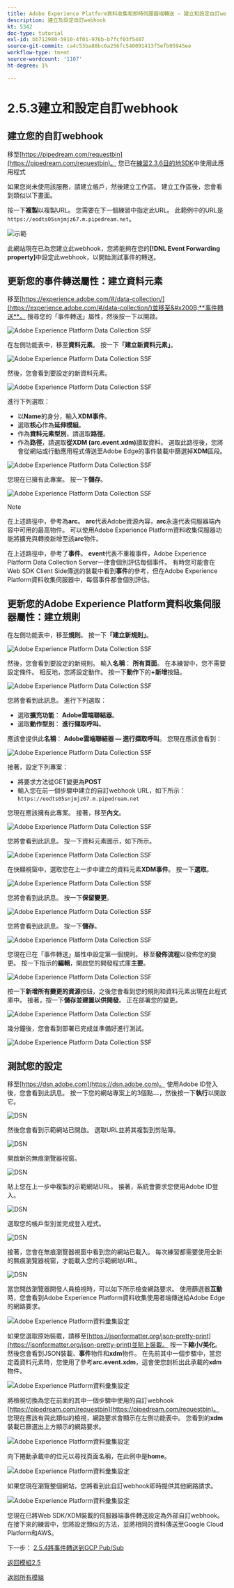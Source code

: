 ```yaml
---
title: Adobe Experience Platform資料收集和即時伺服器端轉送 — 建立和設定自訂webhook
description: 建立及設定自訂webhook
kt: 5342
doc-type: tutorial
exl-id: bb712980-5910-4f01-976b-b7fcf03f5407
source-git-commit: ca4c53ba88bc6a256fc540091413f5efb05945ee
workflow-type: tm+mt
source-wordcount: '1107'
ht-degree: 1%

---
```


# 2.5.3建立和設定自訂webhook

## 建立您的自訂webhook

移至[https://pipedream.com/requestbin](https://pipedream.com/requestbin)。 您已在[練習2.3.6目的地SDK](./../../../modules/rtcdp-b2c/module2.3/ex6.md)中使用此應用程式

如果您尚未使用該服務，請建立帳戶，然後建立工作區。 建立工作區後，您會看到類似以下畫面。

按一下&#x200B;**複製**&#x200B;以複製URL。 您需要在下一個練習中指定此URL。 此範例中的URL是`https://eodts05snjmjz67.m.pipedream.net`。

![示範](./images/webhook1.png)

此網站現在已為您建立此webhook，您將能夠在您的&#x200B;**[!DNL Event Forwarding property]**&#x200B;中設定此webhook，以開始測試事件的轉送。

## 更新您的事件轉送屬性：建立資料元素

移至[https://experience.adobe.com/#/data-collection/](https://experience.adobe.com/#/data-collection/)並移至&#x200B;**事件轉送**。 搜尋您的「事件轉送」屬性，然後按一下以開啟。

![Adobe Experience Platform Data Collection SSF](./images/prop1.png)

在左側功能表中，移至&#x200B;**資料元素**。 按一下&#x200B;**「建立新資料元素」**。

![Adobe Experience Platform Data Collection SSF](./images/de1.png)

然後，您會看到要設定的新資料元素。

![Adobe Experience Platform Data Collection SSF](./images/de2.png)

進行下列選取：

- 以&#x200B;**Name**&#x200B;的身分，輸入&#x200B;**XDM事件**。
- 選取&#x200B;**核心**&#x200B;作為&#x200B;**延伸模組**。
- 作為&#x200B;**資料元素型別**，請選取&#x200B;**路徑**。
- 作為&#x200B;**路徑**，請選取&#x200B;**從XDM (arc.event.xdm)**&#x200B;讀取資料。 選取此路徑後，您將會從網站或行動應用程式傳送至Adobe Edge的事件裝載中篩選掉&#x200B;**XDM**&#x200B;區段。

![Adobe Experience Platform Data Collection SSF](./images/de3.png)

您現在已擁有此專案。 按一下&#x200B;**儲存**。

![Adobe Experience Platform Data Collection SSF](./images/de3a.png)

>[!NOTE]
>
>在上述路徑中，參考為&#x200B;**arc**。 **arc**&#x200B;代表Adobe資源內容，**arc**&#x200B;永遠代表伺服器端內容中可用的最高物件。 可以使用Adobe Experience Platform資料收集伺服器功能將擴充與轉換新增至該&#x200B;**arc**&#x200B;物件。
>
>在上述路徑中，參考了&#x200B;**事件**。 **event**&#x200B;代表不重複事件，Adobe Experience Platform Data Collection Server一律會個別評估每個事件。 有時您可能會在Web SDK Client Side傳送的裝載中看到&#x200B;**事件**&#x200B;的參考，但在Adobe Experience Platform資料收集伺服器中，每個事件都會個別評估。

## 更新您的Adobe Experience Platform資料收集伺服器屬性：建立規則

在左側功能表中，移至&#x200B;**規則**。 按一下&#x200B;**「建立新規則」**。

![Adobe Experience Platform Data Collection SSF](./images/rl1.png)

然後，您會看到要設定的新規則。 輸入&#x200B;**名稱**： **所有頁面**。 在本練習中，您不需要設定條件。 相反地，您將設定動作。 按一下&#x200B;**動作**&#x200B;下的&#x200B;**+新增**&#x200B;按鈕。

![Adobe Experience Platform Data Collection SSF](./images/rl2.png)

您將會看到此訊息。 進行下列選取：

- 選取&#x200B;**擴充功能**： **Adobe雲端聯結器**。
- 選取&#x200B;**動作型別**： **進行擷取呼叫**。

應該會提供此&#x200B;**名稱**： **Adobe雲端聯結器 — 進行擷取呼叫**。 您現在應該會看到：

![Adobe Experience Platform Data Collection SSF](./images/rl4.png)

接著，設定下列專案：

- 將要求方法從GET變更為&#x200B;**POST**
- 輸入您在前一個步驟中建立的自訂webhook URL，如下所示： `https://eodts05snjmjz67.m.pipedream.net`

您現在應該擁有此專案。 接著，移至&#x200B;**內文**。

![Adobe Experience Platform Data Collection SSF](./images/rl6.png)

您將會看到此訊息。 按一下資料元素圖示，如下所示。

![Adobe Experience Platform Data Collection SSF](./images/rl7.png)

在快顯視窗中，選取您在上一步中建立的資料元素&#x200B;**XDM事件**。 按一下&#x200B;**選取**。

![Adobe Experience Platform Data Collection SSF](./images/rl8.png)

您將會看到此訊息。 按一下&#x200B;**保留變更**。

![Adobe Experience Platform Data Collection SSF](./images/rl9.png)

您將會看到此訊息。 按一下&#x200B;**儲存**。

![Adobe Experience Platform Data Collection SSF](./images/rl10.png)

您現在已在「事件轉送」屬性中設定第一個規則。 移至&#x200B;**發佈流程**&#x200B;以發佈您的變更。
按一下指示的&#x200B;**編輯**，開啟您的開發程式庫&#x200B;**主要**。

![Adobe Experience Platform Data Collection SSF](./images/rl11.png)

按一下&#x200B;**新增所有變更的資源**&#x200B;按鈕，之後您會看到您的規則和資料元素出現在此程式庫中。 接著，按一下&#x200B;**儲存並建置以供開發**。 正在部署您的變更。

![Adobe Experience Platform Data Collection SSF](./images/rl13.png)

幾分鐘後，您會看到部署已完成並準備好進行測試。

![Adobe Experience Platform Data Collection SSF](./images/rl14.png)

## 測試您的設定

移至[https://dsn.adobe.com](https://dsn.adobe.com)。 使用Adobe ID登入後，您會看到此訊息。 按一下您的網站專案上的3個點&#x200B;**...**，然後按一下&#x200B;**執行**&#x200B;以開啟它。

![DSN](./../../datacollection/module1.1/images/web8.png)

然後您會看到示範網站已開啟。 選取URL並將其複製到剪貼簿。

![DSN](../../gettingstarted/gettingstarted/images/web3.png)

開啟新的無痕瀏覽器視窗。

![DSN](../../gettingstarted/gettingstarted/images/web4.png)

貼上您在上一步中複製的示範網站URL。 接著，系統會要求您使用Adobe ID登入。

![DSN](../../gettingstarted/gettingstarted/images/web5.png)

選取您的帳戶型別並完成登入程式。

![DSN](../../gettingstarted/gettingstarted/images/web6.png)

接著，您會在無痕瀏覽器視窗中看到您的網站已載入。 每次練習都需要使用全新的無痕瀏覽器視窗，才能載入您的示範網站URL。

![DSN](../../gettingstarted/gettingstarted/images/web7.png)

當您開啟瀏覽器開發人員檢視時，可以如下所示檢查網路要求。 使用篩選器&#x200B;**互動**&#x200B;時，您會看到Adobe Experience Platform資料收集使用者端傳送給Adobe Edge的網路要求。

![Adobe Experience Platform資料彙集設定](./images/hook1.png)

如果您選取原始裝載，請移至[https://jsonformatter.org/json-pretty-print](https://jsonformatter.org/json-pretty-print)並貼上裝載。 按一下&#x200B;**縮小/美化**。 然後您會看到JSON裝載、**事件**&#x200B;物件和&#x200B;**xdm**&#x200B;物件。 在先前其中一個步驟中，當您定義資料元素時，您使用了參考&#x200B;**arc.event.xdm**，這會使您剖析出此承載的&#x200B;**xdm**&#x200B;物件。

![Adobe Experience Platform資料彙集設定](./images/hook2.png)

將檢視切換為您在前面的其中一個步驟中使用的自訂webhook [https://pipedream.com/requestbin](https://pipedream.com/requestbin)。 您現在應該有與此類似的檢視，網路要求會顯示在左側功能表中。 您看到的&#x200B;**xdm**&#x200B;裝載已篩選出上方顯示的網路要求。

![Adobe Experience Platform資料彙集設定](./images/hook3.png)

向下捲動承載中的位元以尋找頁面名稱，在此例中是&#x200B;**home**。

![Adobe Experience Platform資料彙集設定](./images/hook4.png)

如果您現在瀏覽整個網站，您將看到此自訂webhook即時提供其他網路請求。

![Adobe Experience Platform資料彙集設定](./images/hook5.png)

您現在已將Web SDK/XDM裝載的伺服器端事件轉送設定為外部自訂webhook。 在接下來的練習中，您將設定類似的方法，並將相同的資料傳送至Google Cloud Platform和AWS。

下一步： [2.5.4將事件轉送到GCP Pub/Sub](./ex4.md)

[返回模組2.5](./aep-data-collection-ssf.md)

[返回所有模組](./../../../overview.md)
